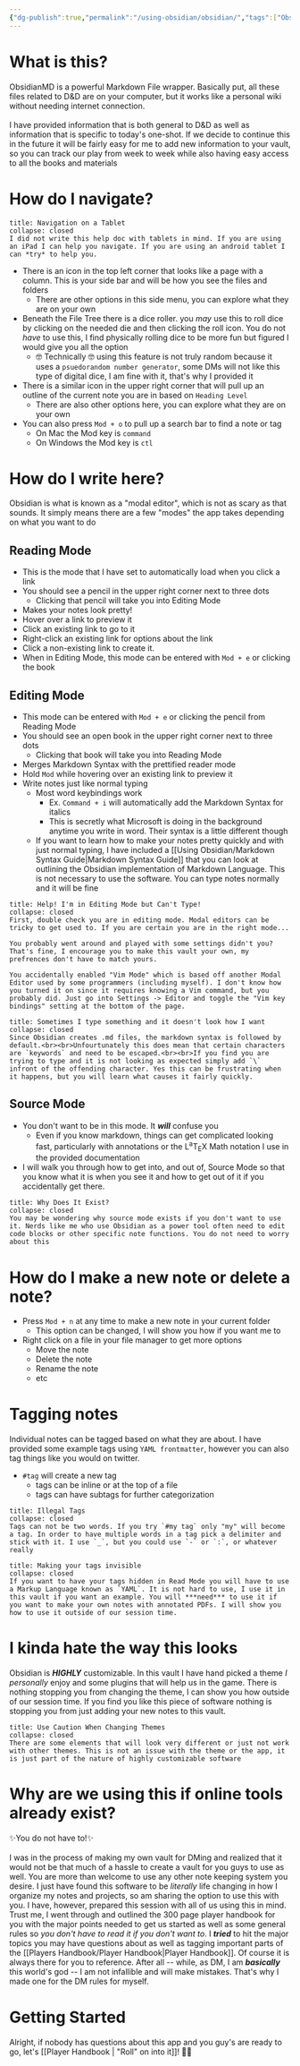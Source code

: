 ```yaml
---
{"dg-publish":true,"permalink":"/using-obsidian/obsidian/","tags":["ObsidianMD, Tutorial"],"noteIcon":""}
---
```


# What is this?

ObsidianMD is a powerful Markdown File wrapper. Basically put, all these files related to D&D are on your computer, but it works like a personal wiki without needing internet connection.<br><br>I have provided information that is both general to D&D as well as information that is specific to today's one-shot. If we decide to continue this in the future it will be fairly easy for me to add new information to your vault, so you can track our play from week to week while also having easy access to all the books and materials

# How do I navigate?

```ad-note
title: Navigation on a Tablet
collapse: closed
I did not write this help doc with tablets in mind. If you are using an iPad I can help you navigate. If you are using an android tablet I can *try* to help you.
```


- There is an icon in the top left corner that looks like a page with a column. This is your side bar and will be how you see the files and folders
	- There are other options in this side menu, you can explore what they are on your own
- Beneath the File Tree there is a dice roller. you *may* use this to roll dice by clicking on the needed die and then clicking the roll icon. You do not *have* to use this, I find physically rolling dice to be more fun but figured I would give you all the option
	- 🤓 Technically 🤓 using this feature is not truly random because it uses a `psuedorandom number generator`, some DMs will not like this type of digital dice, I am fine with it, that's why I provided it
- There is a similar icon in the upper right corner that will pull up an outline of the current note you are in based on `Heading Level`
	- There are also other options here, you can explore what they are on your own
- You can also press `Mod + o` to pull up a search bar to find a note or tag
	- On Mac the Mod key is `command`
	- On Windows the Mod key is `ctl`


# How do I write here?

Obsidian is what is known as a "modal editor", which is not as scary as that sounds. It simply means there are a few "modes" the app takes depending on what you want to do

## Reading Mode

- This is the mode that I have set to automatically load when you click a link
- You should see a pencil in the upper right corner next to three dots
	- Clicking that pencil will take you into Editing Mode
- Makes your notes look pretty!
- Hover over a link to preview it
- Click an existing link to go to it
- Right-click an existing link for options about the link
- Click a non-existing link to create it.
- When in Editing Mode, this mode can be entered with `Mod + e` or clicking the book
## Editing Mode

- This mode can be entered with `Mod + e` or clicking the pencil from Reading Mode
- You should see an open book in the upper right corner next to three dots
	- Clicking that book will take you into Reading Mode
- Merges Markdown Syntax with the prettified reader mode
- Hold `Mod` while hovering over an existing link to preview it
- Write notes just like normal typing
	- Most word keybindings work
		- Ex. `Command + i` will automatically add the Markdown Syntax for italics
		- This is secretly what Microsoft is doing in the background anytime you write in word. Their syntax is a little different though
	- If you want to learn how to make your notes pretty quickly and with just normal typing, I have included a [[Using Obsidian/Markdown Syntax Guide\|Markdown Syntax Guide]] that you can look at outlining the Obsidian implementation of Markdown Language. This is not necessary to use the software. You can type notes normally and it will be fine

```ad-bug
title: Help! I'm in Editing Mode but Can't Type!
collapse: closed
First, double check you are in editing mode. Modal editors can be tricky to get used to. If you are certain you are in the right mode... 

You probably went around and played with some settings didn't you? That's fine, I encourage you to make this vault your own, my prefrences don't have to match yours.

You accidentally enabled "Vim Mode" which is based off another Modal Editor used by some programmers (including myself). I don't know how you turned it on since it requires knowing a Vim command, but you probably did. Just go into Settings -> Editor and toggle the "Vim key bindings" setting at the bottom of the page.

```

```ad-warning
title: Sometimes I type something and it doesn't look how I want
collapse: closed
Since Obsidian creates .md files, the markdown syntax is followed by default.<br><br>Unfourtunately this does mean that certain characters are `keywords` and need to be escaped.<br><br>If you find you are trying to type and it is not looking as expected simply add `\` infront of the offending character. Yes this can be frustrating when it happens, but you will learn what causes it fairly quickly.

```


## Source Mode

- You don't want to be in this mode. It ***will*** confuse you
	- Even if you know markdown, things can get complicated looking fast, particularly with annotations or the L<sup>a</sup>T<sub>E</sub>X Math notation I use in the provided documentation
- I will walk you through how to get into, and out of, Source Mode so that you know what it is when you see it and how to get out of it if you accidentally get there.
```ad-question
title: Why Does It Exist?
collapse: closed
You may be wondering why source mode exists if you don't want to use it. Nerds like me who use Obsidian as a power tool often need to edit code blocks or other specific note functions. You do not need to worry about this

```

# How do I make a new note or delete a note?

- Press `Mod + n` at any time to make a new note in your current folder
	- This option can be changed, I will show you how if you want me to
- Right click on a file in your file manager to get more options
	- Move the note
	- Delete the note
	- Rename the note
	- etc

# Tagging notes

Individual notes can be tagged based on what they are about. I have provided some example tags using `YAML frontmatter`, however you can also tag things like you would on twitter.
- `#tag` will create a new tag
	- tags can be inline or at the top of a file
	- tags can have subtags for further categorization

```ad-warning
title: Illegal Tags
collapse: closed
Tags can not be two words. If you try `#my tag` only "my" will become a tag. In order to have multiple words in a tag pick a delimiter and stick with it. I use `_`, but you could use `-` or `:`, or whatever really
```

```ad-tip
title: Making your tags invisible
collapse: closed
If you want to have your tags hidden in Read Mode you will have to use a Markup Language known as `YAML`. It is not hard to use, I use it in this vault if you want an example. You will ***need*** to use it if you want to make your own notes with annotated PDFs. I will show you how to use it outside of our session time.
```


# I kinda hate the way this looks

Obsidian is ***HIGHLY*** customizable. In this vault I have hand picked a theme *I personally* enjoy and some plugins that will help us in the game. There is nothing stopping you from changing the theme, I can show you how outside of our session time. If you find you like this piece of software nothing is stopping you from just adding your new notes to this vault.

```ad-warning
title: Use Caution When Changing Themes
collapse: closed
There are some elements that will look very different or just not work with other themes. This is not an issue with the theme or the app, it is just part of the nature of highly customizable software

```


# Why are we using this if online tools already exist?

✨You do not have to!✨<br><br>I was in the process of making my own vault for DMing and realized that it would not be that much of a hassle to create a vault for you guys to use as well. You are more than welcome to use any other note keeping system you desire. I just have found this software to be *literally* life changing in how I organize my notes and projects, so am sharing the option to use this with you. I have, however, prepared this session with all of us using this in mind. Trust me, I went through and outlined the 300 page player handbook for you with the major points needed to get us started as well as some general rules so *you don't have to read it if you don't want to*. I ***tried*** to hit the major topics you may have questions about as well as tagging important parts of the [[Players Handbook/Player Handbook\|Player Handbook]]. Of course it is always there for you to reference. After all --  while, as DM, I am ***basically*** this world's god -- I am not infallible and will make mistakes. That's why I made one for the DM rules for myself.

# Getting Started

Alright, if nobody has questions about this app and you guy's are ready to go, let's [[Player Handbook \| "Roll" on into it]]! 🎲🐉